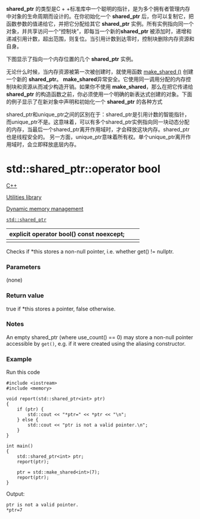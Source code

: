 **shared_ptr** 的类型是C + +标准库中一个聪明的指针，是为多个拥有者管理内存中对象的生命周期而设计的。在你初始化一个 **shared_ptr** 后，你可以复制它，把函数参数的值递给它，并把它分配给其它 **shared_ptr** 实例。所有实例指向同一个对象，并共享访问一个“控制块”，即每当一个新的**shared_ptr** 被添加时，递增和递减引用计数，超出范围，则复位。当引用计数到达零时，控制块删除内存资源和自身。

下图显示了指向一个内存位置的几个 **shared_ptr** 实例。

无论什么时候，当内存资源被第一次被创建时，就使用函数 [make_shared ()](https://msdn.microsoft.com/zh-cn/library/ee410595.aspx) 创建一个新的 **shared_ptr**。 **make_shared**异常安全。它使用同一调用分配的内存控制块和资源从而减少构造开销。如果你不使用 **make_shared**，那么在把它传递给 **shared_ptr** 的构造函数之前，你必须使用一个明确的新表达式创建的对象。下面的例子显示了在新对象中声明和初始化一个 **shared_ptr** 的各种方式





shared_ptr和unique_ptr之间的区别在于：shared_ptr是引用计数的智能指针，而unique_ptr不是。这意味着，可以有多个shared_ptr实例指向同一块动态分配的内存，当最后一个shared_ptr离开作用域时，才会释放这块内存。shared_ptr也是线程安全的。 另一方面，unique_ptr意味着所有权。单个unique_ptr离开作用域时，会立即释放底层内存。





# std::shared_ptr<T>::operator bool

 

[C++](https://en.cppreference.com/w/cpp)

 

[Utilities library](https://en.cppreference.com/w/cpp/utility)

 

[Dynamic memory management](https://en.cppreference.com/w/cpp/memory)

 

[`std::shared_ptr`](https://en.cppreference.com/w/cpp/memory/shared_ptr)

 

| explicit operator bool() const noexcept; |      |      |
| ---------------------------------------- | ---- | ---- |
|                                          |      |      |

Checks if *this stores a non-null pointer, i.e. whether get() != nullptr.

### Parameters

(none)

### Return value

true if *this stores a pointer, false otherwise.

### Notes

An empty shared_ptr (where use_count() == 0) may store a non-null pointer accessible by `get()`, e.g. if it were created using the aliasing constructor.

### Example

Run this code

```
#include <iostream>
#include <memory>
 
void report(std::shared_ptr<int> ptr) 
{
    if (ptr) {
        std::cout << "*ptr=" << *ptr << "\n";
    } else {
        std::cout << "ptr is not a valid pointer.\n";
    }
}
 
int main()
{
    std::shared_ptr<int> ptr;
    report(ptr);
 
    ptr = std::make_shared<int>(7);
    report(ptr);
}
```

Output:

```
ptr is not a valid pointer.
*ptr=7
```